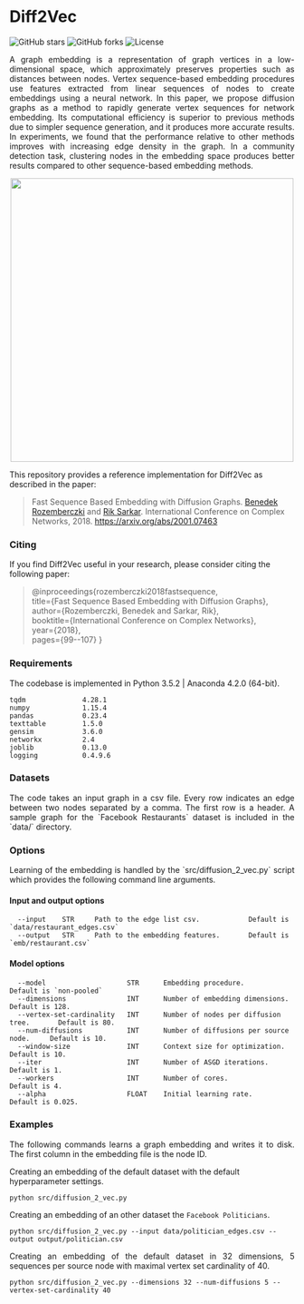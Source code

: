 # Diff2Vec
![GitHub stars](https://img.shields.io/github/stars/benedekrozemberczki/diff2vec.svg?style=plastic)
![GitHub forks](https://img.shields.io/github/forks/benedekrozemberczki/diff2vec.svg?color=blue&style=plastic)
![License](https://img.shields.io/github/license/benedekrozemberczki/diff2vec.svg?color=blue&style=plastic)

<p align="justify">
A graph embedding is a representation of graph vertices in a low-dimensional space, which approximately preserves properties such as distances between nodes. Vertex sequence-based embedding procedures use features extracted from linear sequences of nodes to create embeddings using a neural network. In this paper, we propose diffusion graphs as a method to rapidly generate vertex sequences for network embedding. Its computational efficiency is superior to previous methods due to simpler sequence generation, and it produces more accurate results. In experiments, we found that the performance relative to other methods improves with increasing edge density in the graph. In a community detection task, clustering nodes in the embedding space produces better results compared to other sequence-based embedding methods. 
</p>

<p align="center">
  <img width="500" src="diff2vec.jpeg">
</p>
This repository provides a reference implementation for Diff2Vec as described in the paper:

> Fast Sequence Based Embedding with Diffusion Graphs.
> [Benedek Rozemberczki](http://homepages.inf.ed.ac.uk/s1668259/) and  [Rik Sarkar](https://homepages.inf.ed.ac.uk/rsarkar/).
> International Conference on Complex Networks, 2018.
> https://arxiv.org/abs/2001.07463


### Citing

If you find Diff2Vec useful in your research, please consider citing the following paper:

>@inproceedings{rozemberczki2018fastsequence,  
  title={Fast Sequence Based Embedding with Diffusion Graphs},  
  author={Rozemberczki, Benedek and Sarkar, Rik},  
  booktitle={International Conference on Complex Networks},  
  year={2018},  
  pages={99--107}
 }

### Requirements

The codebase is implemented in Python 3.5.2 | Anaconda 4.2.0 (64-bit).

```
tqdm              4.28.1
numpy             1.15.4
pandas            0.23.4
texttable         1.5.0
gensim            3.6.0
networkx          2.4
joblib            0.13.0
logging           0.4.9.6  
```

### Datasets
<p align="justify">
The code takes an input graph in a csv file. Every row indicates an edge between two nodes separated by a comma. The first row is a header. A sample graph for the `Facebook Restaurants` dataset is included in the  `data/` directory.</p>

### Options

<p align="justify">
Learning of the embedding is handled by the `src/diffusion_2_vec.py` script which provides the following command line arguments.</p>

#### Input and output options
```
  --input    STR     Path to the edge list csv.            Default is `data/restaurant_edges.csv`
  --output   STR     Path to the embedding features.       Default is `emb/restaurant.csv`
```

#### Model options
```
  --model                    STR      Embedding procedure.                      Default is `non-pooled`
  --dimensions               INT      Number of embedding dimensions.           Default is 128.
  --vertex-set-cardinality   INT      Number of nodes per diffusion tree.       Default is 80.
  --num-diffusions           INT      Number of diffusions per source node.     Default is 10.
  --window-size              INT      Context size for optimization.            Default is 10.
  --iter                     INT      Number of ASGD iterations.                Default is 1.
  --workers                  INT      Number of cores.                          Default is 4.
  --alpha                    FLOAT    Initial learning rate.                    Default is 0.025.
```

### Examples

<p align="justify">
The following commands learns a graph embedding and writes it to disk. The first column in the embedding file is the node ID.
</p>
Creating an embedding of the default dataset with the default hyperparameter settings.

```
python src/diffusion_2_vec.py
```
Creating an embedding of an other dataset the `Facebook Politicians`.

```
python src/diffusion_2_vec.py --input data/politician_edges.csv --output output/politician.csv
```
<p align="justify">
Creating an embedding of the default dataset in 32 dimensions, 5 sequences per source node with maximal vertex set cardinality of 40.</p>

```
python src/diffusion_2_vec.py --dimensions 32 --num-diffusions 5 --vertex-set-cardinality 40
```
